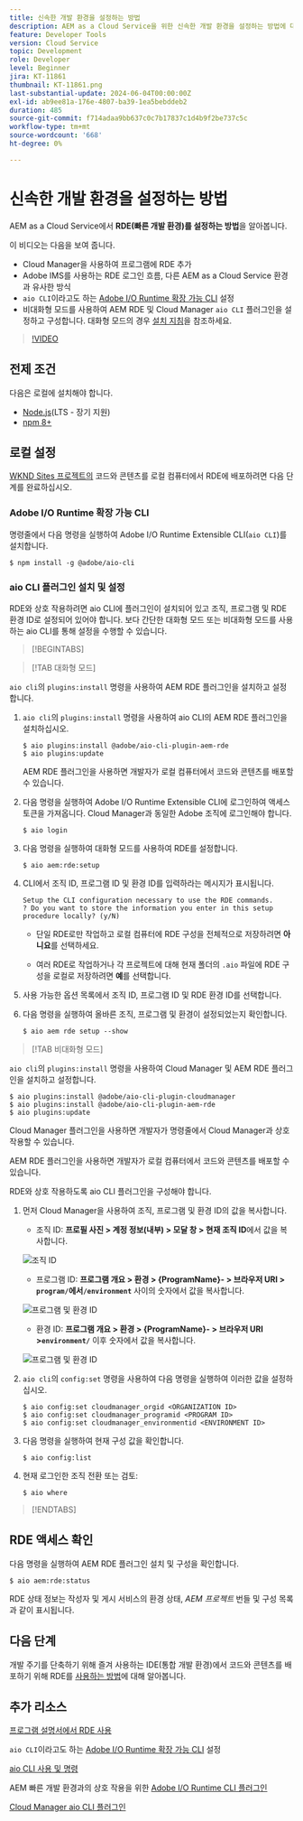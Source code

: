 ```yaml
---
title: 신속한 개발 환경을 설정하는 방법
description: AEM as a Cloud Service을 위한 신속한 개발 환경을 설정하는 방법에 대해 알아봅니다.
feature: Developer Tools
version: Cloud Service
topic: Development
role: Developer
level: Beginner
jira: KT-11861
thumbnail: KT-11861.png
last-substantial-update: 2024-06-04T00:00:00Z
exl-id: ab9ee81a-176e-4807-ba39-1ea5bebddeb2
duration: 485
source-git-commit: f714adaa9bb637c0c7b17837c1d4b9f2be737c5c
workflow-type: tm+mt
source-wordcount: '668'
ht-degree: 0%

---
```


# 신속한 개발 환경을 설정하는 방법

AEM as a Cloud Service에서 **RDE(빠른 개발 환경)를 설정하는 방법**&#x200B;을 알아봅니다.

이 비디오는 다음을 보여 줍니다.

- Cloud Manager을 사용하여 프로그램에 RDE 추가
- Adobe IMS를 사용하는 RDE 로그인 흐름, 다른 AEM as a Cloud Service 환경과 유사한 방식
- `aio CLI`이라고도 하는 [Adobe I/O Runtime 확장 가능 CLI](https://developer.adobe.com/runtime/docs/guides/tools/cli_install/) 설정
- 비대화형 모드를 사용하여 AEM RDE 및 Cloud Manager `aio CLI` 플러그인을 설정하고 구성합니다. 대화형 모드의 경우 [설치 지침](#setup-the-aem-rde-plugin)을 참조하세요.

>[!VIDEO](https://video.tv.adobe.com/v/3415490?quality=12&learn=on)

## 전제 조건

다음은 로컬에 설치해야 합니다.

- [Node.js](https://nodejs.org/en/)(LTS - 장기 지원)
- [npm 8+](https://docs.npmjs.com/)

## 로컬 설정

[WKND Sites 프로젝트의](https://github.com/adobe/aem-guides-wknd#aem-wknd-sites-project) 코드와 콘텐츠를 로컬 컴퓨터에서 RDE에 배포하려면 다음 단계를 완료하십시오.

### Adobe I/O Runtime 확장 가능 CLI

명령줄에서 다음 명령을 실행하여 Adobe I/O Runtime Extensible CLI(`aio CLI`)를 설치합니다.

```shell
$ npm install -g @adobe/aio-cli
```

### aio CLI 플러그인 설치 및 설정

RDE와 상호 작용하려면 aio CLI에 플러그인이 설치되어 있고 조직, 프로그램 및 RDE 환경 ID로 설정되어 있어야 합니다. 보다 간단한 대화형 모드 또는 비대화형 모드를 사용하는 aio CLI를 통해 설정을 수행할 수 있습니다.

>[!BEGINTABS]

>[!TAB 대화형 모드]

`aio cli`의 `plugins:install` 명령을 사용하여 AEM RDE 플러그인을 설치하고 설정합니다.

1. `aio cli`의 `plugins:install` 명령을 사용하여 aio CLI의 AEM RDE 플러그인을 설치하십시오.

   ```shell
   $ aio plugins:install @adobe/aio-cli-plugin-aem-rde    
   $ aio plugins:update
   ```

   AEM RDE 플러그인을 사용하면 개발자가 로컬 컴퓨터에서 코드와 콘텐츠를 배포할 수 있습니다.

2. 다음 명령을 실행하여 Adobe I/O Runtime Extensible CLI에 로그인하여 액세스 토큰을 가져옵니다. Cloud Manager과 동일한 Adobe 조직에 로그인해야 합니다.

   ```shell
   $ aio login
   ```

3. 다음 명령을 실행하여 대화형 모드를 사용하여 RDE를 설정합니다.

   ```shell
   $ aio aem:rde:setup
   ```

4. CLI에서 조직 ID, 프로그램 ID 및 환경 ID를 입력하라는 메시지가 표시됩니다.

   ```shell
   Setup the CLI configuration necessary to use the RDE commands.
   ? Do you want to store the information you enter in this setup procedure locally? (y/N)
   ```

   - 단일 RDE로만 작업하고 로컬 컴퓨터에 RDE 구성을 전체적으로 저장하려면 __아니요__&#x200B;를 선택하세요.

   - 여러 RDE로 작업하거나 각 프로젝트에 대해 현재 폴더의 `.aio` 파일에 RDE 구성을 로컬로 저장하려면 __예__&#x200B;를 선택합니다.

5. 사용 가능한 옵션 목록에서 조직 ID, 프로그램 ID 및 RDE 환경 ID를 선택합니다.

6. 다음 명령을 실행하여 올바른 조직, 프로그램 및 환경이 설정되었는지 확인합니다.

   ```shell
   $ aio aem rde setup --show
   ```

>[!TAB 비대화형 모드]

`aio cli`의 `plugins:install` 명령을 사용하여 Cloud Manager 및 AEM RDE 플러그인을 설치하고 설정합니다.

```shell
$ aio plugins:install @adobe/aio-cli-plugin-cloudmanager
$ aio plugins:install @adobe/aio-cli-plugin-aem-rde
$ aio plugins:update
```

Cloud Manager 플러그인을 사용하면 개발자가 명령줄에서 Cloud Manager과 상호 작용할 수 있습니다.

AEM RDE 플러그인을 사용하면 개발자가 로컬 컴퓨터에서 코드와 콘텐츠를 배포할 수 있습니다.

RDE와 상호 작용하도록 aio CLI 플러그인을 구성해야 합니다.

1. 먼저 Cloud Manager을 사용하여 조직, 프로그램 및 환경 ID의 값을 복사합니다.

   - 조직 ID: **프로필 사진 > 계정 정보(내부) > 모달 창 > 현재 조직 ID**&#x200B;에서 값을 복사합니다.

   ![조직 ID](./assets/Org-ID.png)

   - 프로그램 ID: **프로그램 개요 > 환경 > {ProgramName}- > 브라우저 URI > `program/`에서`/environment`** 사이의 숫자에서 값을 복사합니다.

   ![프로그램 및 환경 ID](./assets/Program-Environment-Id.png)

   - 환경 ID: **프로그램 개요 > 환경 > {ProgramName}- > 브라우저 URI >`environment/`** 이후 숫자에서 값을 복사합니다.

   ![프로그램 및 환경 ID](./assets/Program-Environment-Id.png)

1. `aio cli`의 `config:set` 명령을 사용하여 다음 명령을 실행하여 이러한 값을 설정하십시오.

   ```shell
   $ aio config:set cloudmanager_orgid <ORGANIZATION ID>
   $ aio config:set cloudmanager_programid <PROGRAM ID>
   $ aio config:set cloudmanager_environmentid <ENVIRONMENT ID>
   ```

1. 다음 명령을 실행하여 현재 구성 값을 확인합니다.

   ```shell
   $ aio config:list
   ```

1. 현재 로그인한 조직 전환 또는 검토:

   ```shell
   $ aio where
   ```

>[!ENDTABS]

## RDE 액세스 확인

다음 명령을 실행하여 AEM RDE 플러그인 설치 및 구성을 확인합니다.

```shell
$ aio aem:rde:status
```

RDE 상태 정보는 작성자 및 게시 서비스의 환경 상태, _AEM 프로젝트_ 번들 및 구성 목록과 같이 표시됩니다.

## 다음 단계

개발 주기를 단축하기 위해 즐겨 사용하는 IDE(통합 개발 환경)에서 코드와 콘텐츠를 배포하기 위해 RDE를 [사용하는 방법](./how-to-use.md)에 대해 알아봅니다.


## 추가 리소스

[프로그램 설명서에서 RDE 사용](https://experienceleague.adobe.com/docs/experience-manager-cloud-service/content/implementing/developing/rapid-development-environments.html#enabling-rde-in-a-program)

`aio CLI`이라고도 하는 [Adobe I/O Runtime 확장 가능 CLI](https://developer.adobe.com/runtime/docs/guides/tools/cli_install/) 설정

[aio CLI 사용 및 명령](https://github.com/adobe/aio-cli#usage)

AEM 빠른 개발 환경과의 상호 작용을 위한 [Adobe I/O Runtime CLI 플러그인](https://github.com/adobe/aio-cli-plugin-aem-rde#aio-cli-plugin-aem-rde)

[Cloud Manager aio CLI 플러그인](https://github.com/adobe/aio-cli-plugin-cloudmanager)
